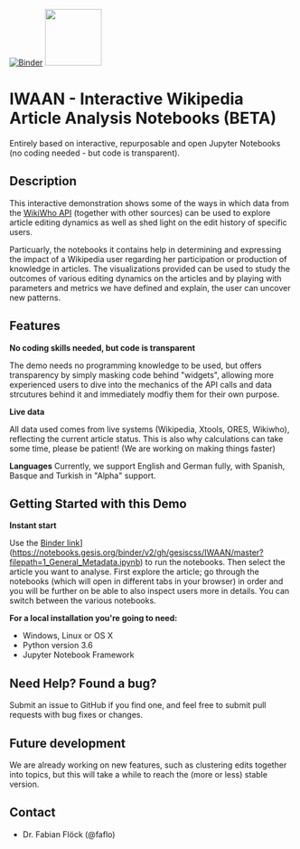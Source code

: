 [![Binder](https://notebooks.gesis.org/binder/badge_logo.svg)](https://notebooks.gesis.org/binder/v2/gh/gesiscss/IWAAN/master?filepath=1_General_Metadata.ipynb)
<img src="https://user-images.githubusercontent.com/35532045/36342863-ba470006-1404-11e8-9f9f-d1249e4a0b37.png" width="100"> 


# IWAAN - Interactive Wikipedia Article Analysis Notebooks (BETA)
Entirely based on interactive, repurposable and open Jupyter Notebooks (no coding needed - but code is transparent).

## Description

This interactive demonstration shows some of the ways in which data from the [WikiWho API](https://api.wikiwho.net) (together with other sources) can be used to explore article editing dynamics as well as shed light on the edit history of specific users. 

Particuarly, the notebooks it contains help in determining and expressing the impact of a Wikipedia user regarding her participation or production of knowledge in articles. The visualizations provided can be used to study the outcomes of various editing dynamics on the articles and by playing with parameters and metrics we have defined and explain, the user can uncover new patterns. 

## Features

**No coding skills needed, but code is transparent**

The demo needs no programming knowledge to be used, but offers transparency by simply masking code behind "widgets", allowing more experienced users to dive into the mechanics of the API calls and data strcutures behind it and immediately modfiy them for their own purpose. 

**Live data**

All data used comes from live systems (Wikipedia, Xtools, ORES, Wikiwho), reflecting the current article status. This is also why calculations can take some time, please be patient! (We are working on making things faster)

**Languages**
Currently, we support English and German fully, with Spanish, Basque and Turkish in "Alpha" support. 

## Getting Started with this Demo

**Instant start**

Use the [Binder link](https://notebooks.gesis.org/binder/badge_logo.svg)](https://notebooks.gesis.org/binder/v2/gh/gesiscss/IWAAN/master?filepath=1_General_Metadata.ipynb) to run the notebooks.  Then select the article you want to analyse. First explore the article; go through the notebooks (which will open in different tabs in your browser) in order and you will be further on be able to also inspect users more in details. 
You can switch between the various notebooks. 

**For a local installation you're going to need:**

*  Windows, Linux or OS X
*  Python version 3.6
*  Jupyter Notebook Framework

## Need Help? Found a bug?

Submit an issue to GitHub if you find one, and feel free to submit pull requests with bug fixes or changes.

## Future development

We are already working on new features, such as clustering edits together into topics, but this will take a while to reach the (more or less) stable version.

## Contact

*  Dr. Fabian Flöck (@faflo)
